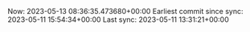 Now: 2023-05-13 08:36:35.473680+00:00 Earliest commit since sync: 2023-05-11 15:54:34+00:00 Last sync: 2023-05-11 13:31:21+00:00
